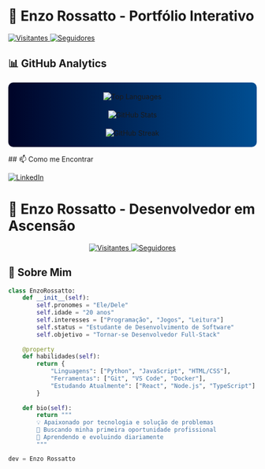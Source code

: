 # 🚀 Enzo Rossatto - Portfólio Interativo


  <div style="margin: 15px 0;">
    <a href="https://github.com/Rossatto20?tab=repositories">
      <img src="https://komarev.com/ghpvc/?username=Rossatto20&color=30A3DC&label=VISITANTES&style=for-the-badge" alt="Visitantes"/>
    </a>
    <a href="https://github.com/Rossatto20?tab=followers">
      <img src="https://img.shields.io/github/followers/Rossatto20?color=E94D5F&label=SEGUIDORES&logo=github&style=for-the-badge" alt="Seguidores"/>
    </a>
  </div>
</div>

## 📊 GitHub Analytics

<div align="center" style="background: linear-gradient(to right, #000428, #004e92); padding: 20px; border-radius: 10px; margin: 15px 0;">

  <!-- Linguagens mais usadas -->
  <img align="center" src="https://github-readme-stats-git-masterrstaa-rickstaa.vercel.app/api/top-langs/?username=JonathanSH02&layout=compact&bg_color=000&border_color=30A3DC&title_color=E94D5F&text_color=FFF" alt="Top Languages" style="margin-bottom: 20px;"/>
  
  <div style="display: flex; flex-wrap: wrap; justify-content: center; gap: 20px; margin-bottom: 20px;">
    <!-- Estatísticas principais -->
    <img align="center" src="https://github-readme-stats.vercel.app/api?username=Rossatto20&theme=transparent&bg_color=000&border_color=30A3DC&show_icons=true&icon_color=30A3DC&title_color=E94D5F&text_color=FFF&hide=prs,issues&include_all_commits=true&custom_title=Minhas%20Estatísticas" alt="GitHub Stats"/>
  </div>

  <!-- Sequência de contribuições -->
  <img src="https://streak-stats.demolab.com?user=Rossatto20&theme=dark&background=000000&border=30A3DC&stroke=30A3DC&ring=E94D5F&fire=E94D5F&currStreakNum=FFFFFF&sideNums=FFFFFF&currStreakLabel=30A3DC&sideLabels=30A3DC&dates=FFFFFF" alt="GitHub Streak"/>
</div>
## 📫 Como me Encontrar

[![LinkedIn](https://img.shields.io/badge/LinkedIn-0077B5?style=for-the-badge&logo=linkedin&logoColor=white)](https://www.linkedin.com/in/enzo-rossatto-516a5036b?utm_source=share&utm_campaign=share_via&utm_content=profile&utm_medium=ios_app)
# 🚀 Enzo Rossatto - Desenvolvedor em Ascensão

<div align="center">
  <div style="margin: 15px 0;">
    <a href="https://github.com/Rossatto20?tab=repositories">
      <img src="https://komarev.com/ghpvc/?username=Rossatto20&color=30A3DC&label=VISITANTES&style=for-the-badge" alt="Visitantes"/>
    </a>
    <a href="https://github.com/Rossatto20?tab=followers">
      <img src="https://img.shields.io/github/followers/Rossatto20?color=E94D5F&label=SEGUIDORES&logo=github&style=for-the-badge" alt="Seguidores"/>
    </a>
  </div>
</div>

## 🌟 Sobre Mim

```python
class EnzoRossatto:
    def __init__(self):
        self.pronomes = "Ele/Dele"
        self.idade = "20 anos"
        self.interesses = ["Programação", "Jogos", "Leitura"] 
        self.status = "Estudante de Desenvolvimento de Software"
        self.objetivo = "Tornar-se Desenvolvedor Full-Stack"
        
    @property
    def habilidades(self):
        return {
            "Linguagens": ["Python", "JavaScript", "HTML/CSS"],
            "Ferramentas": ["Git", "VS Code", "Docker"],
            "Estudando Atualmente": ["React", "Node.js", "TypeScript"]
        }
        
    def bio(self):
        return """
        💡 Apaixonado por tecnologia e solução de problemas
        🚀 Buscando minha primeira oportunidade profissional
        🌱 Aprendendo e evoluindo diariamente
        """

dev = Enzo Rossatto
